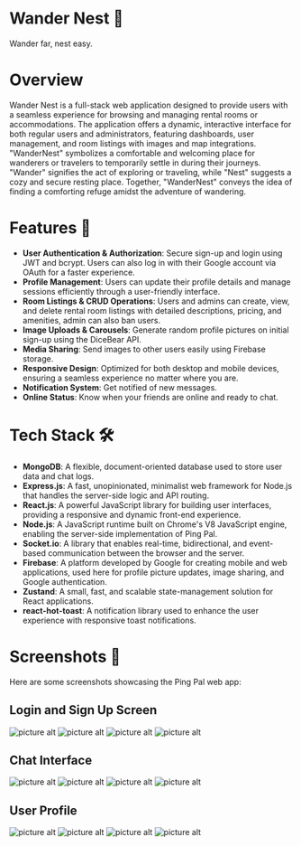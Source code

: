 # Wander Nest 🏡 #
Wander far, nest easy.

# Overview #
Wander Nest is a full-stack web application designed to provide users with a seamless experience for browsing and managing rental rooms or accommodations. The application offers a dynamic, interactive interface for both regular users and administrators, featuring dashboards, user management, and room listings with images and map integrations. "WanderNest" symbolizes a comfortable and welcoming place for wanderers or travelers to temporarily settle in during their journeys. "Wander" signifies the act of exploring or traveling, while "Nest" suggests a cozy and secure resting place. Together, "WanderNest" conveys the idea of finding a comforting refuge amidst the adventure of wandering.

# Features 🌟 #
* **User Authentication & Authorization**: Secure sign-up and login using JWT and bcrypt. Users can also log in with their Google account via OAuth for a faster experience.
* **Profile Management**: Users can update their profile details and manage sessions efficiently through a user-friendly interface.
* **Room Listings & CRUD Operations**: Users and admins can create, view, and delete rental room listings with detailed descriptions, pricing, and amenities, admin can also ban users.
* **Image Uploads & Carousels**: Generate random profile pictures on initial sign-up using the DiceBear API.
* **Media Sharing**: Send images to other users easily using Firebase storage.
* **Responsive Design**: Optimized for both desktop and mobile devices, ensuring a seamless experience no matter where you are.
* **Notification System**: Get notified of new messages.
* **Online Status**: Know when your friends are online and ready to chat.


# Tech Stack 🛠 #
* **MongoDB**: A flexible, document-oriented database used to store user data and chat logs.
* **Express.js**: A fast, unopinionated, minimalist web framework for Node.js that handles the server-side logic and API routing.
* **React.js**: A powerful JavaScript library for building user interfaces, providing a responsive and dynamic front-end experience.
* **Node.js**: A JavaScript runtime built on Chrome's V8 JavaScript engine, enabling the server-side implementation of Ping Pal.
* **Socket.io**: A library that enables real-time, bidirectional, and event-based communication between the browser and the server.
* **Firebase**: A platform developed by Google for creating mobile and web applications, used here for profile picture updates, image sharing, and Google authentication.
* **Zustand**: A small, fast, and scalable state-management solution for React applications.
* **react-hot-toast**: A notification library used to enhance the user experience with responsive toast notifications.


# Screenshots 📸 #
Here are some screenshots showcasing the Ping Pal web app:

## Login and Sign Up Screen ##
![picture alt](https://firebasestorage.googleapis.com/v0/b/ping-pal.appspot.com/o/Screenshot%20(269).png?alt=media&token=289e29da-0993-4a65-be26-bea202673b81)
![picture alt](https://firebasestorage.googleapis.com/v0/b/ping-pal.appspot.com/o/Screenshot%20(270).png?alt=media&token=674d4185-cd4e-4317-8d8d-fde33ae908de)
![picture alt](https://firebasestorage.googleapis.com/v0/b/ping-pal.appspot.com/o/Screenshot%20(271).png?alt=media&token=b877510a-761c-4a16-ad8b-8e55eec60fca)
![picture alt](https://firebasestorage.googleapis.com/v0/b/ping-pal.appspot.com/o/Screenshot%20(273).png?alt=media&token=e0ef0084-bf8b-488e-931a-bd13c95c25ee)

## Chat Interface ##
![picture alt](https://firebasestorage.googleapis.com/v0/b/ping-pal.appspot.com/o/Screenshot%20(275).png?alt=media&token=df5a716d-e8f3-451f-a05f-f0aa81bcbacf)
![picture alt](https://firebasestorage.googleapis.com/v0/b/ping-pal.appspot.com/o/Screenshot%20(282).png?alt=media&token=7746dc18-85f2-4f3b-bcd4-8016c24985d8)
![picture alt](https://firebasestorage.googleapis.com/v0/b/ping-pal.appspot.com/o/Screenshot%20(283).png?alt=media&token=5be1fa44-fbe4-4e50-a314-f840186bca4f)
![picture alt](https://firebasestorage.googleapis.com/v0/b/ping-pal.appspot.com/o/Screenshot%20(284).png?alt=media&token=d32b042c-9452-43cd-82fb-d560cd02db16)

## User Profile ##
![picture alt](https://firebasestorage.googleapis.com/v0/b/ping-pal.appspot.com/o/Screenshot%20(276).png?alt=media&token=d8aacec5-a6e2-4711-b1ad-451fd025a7ef)
![picture alt](https://firebasestorage.googleapis.com/v0/b/ping-pal.appspot.com/o/Screenshot%20(278).png?alt=media&token=0dca0ff3-54eb-4afc-aad2-3950b79258d1)
![picture alt](https://firebasestorage.googleapis.com/v0/b/ping-pal.appspot.com/o/Screenshot%20(279).png?alt=media&token=e2439a66-be95-4b19-aae3-fe4b1658693f)
![picture alt](https://firebasestorage.googleapis.com/v0/b/ping-pal.appspot.com/o/Screenshot%20(280).png?alt=media&token=eb549507-7c79-47ae-a6b3-82f10171c62b)

